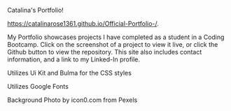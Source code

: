 Catalina's Portfolio!

 https://catalinarose1361.github.io/Official-Portfolio-/.

My Portfolio showcases projects I have completed as a student in a Coding Bootcamp. Click on the screenshot of a project to view it live, or click the Github button to view the repository. This site also includes contact information, and a link to my Linked-In profile. 

Utilizes Ui Kit and Bulma for the CSS styles

Utilizes Google Fonts

Background Photo by icon0.com from Pexels
